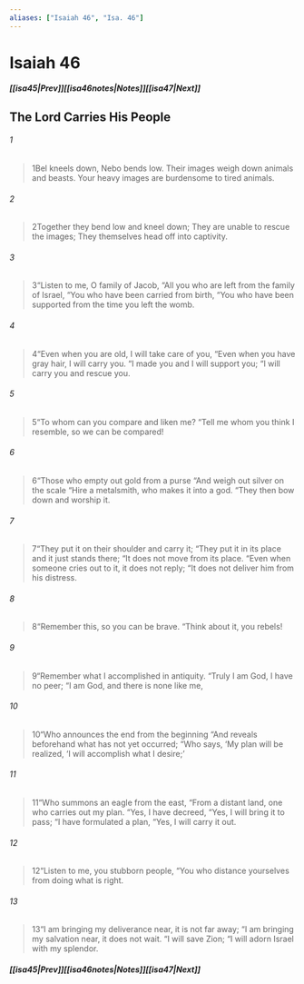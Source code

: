 ```yaml
---
aliases: ["Isaiah 46", "Isa. 46"]
---
```

# Isaiah 46
##### <span class=arrow-left></span>[[isa45|Prev]]<span class=navigation-separator></span>[[isa46notes|Notes]]<span class=navigation-separator></span>[[isa47|Next]]<span class=arrow-right></span>
## The Lord Carries His People
###### 1
><span class=verse-first-poetry>1</span>Bel kneels down,
>Nebo bends low.
>Their images weigh down animals and beasts.
>Your heavy images are burdensome to tired animals.
###### 2
><span class=verse-body-poetry>2</span>Together they bend low and kneel down;
>They are unable to rescue the images;
>They themselves head off into captivity.
<div class=paragraph-break></div>

###### 3
><span class=verse-first-poetry>3</span><span class=poetry-quote-double>“</span>Listen to me, O family of Jacob,
><span class=poetry-quote-double>“</span>All you who are left from the family of Israel,
><span class=poetry-quote-double>“</span>You who have been carried from birth,
><span class=poetry-quote-double>“</span>You who have been supported from the time you left the womb.
###### 4
><span class=verse-body-poetry>4</span><span class=poetry-quote-double>“</span>Even when you are old, I will take care of you,
><span class=poetry-quote-double>“</span>Even when you have gray hair, I will carry you.
><span class=poetry-quote-double>“</span>I made you and I will support you;
><span class=poetry-quote-double>“</span>I will carry you and rescue you.
<div class=paragraph-break></div>

###### 5
><span class=verse-first-poetry>5</span><span class=poetry-quote-double>“</span>To whom can you compare and liken me?
><span class=poetry-quote-double>“</span>Tell me whom you think I resemble, so we can be compared!
###### 6
><span class=verse-body-poetry>6</span><span class=poetry-quote-double>“</span>Those who empty out gold from a purse
><span class=poetry-quote-double>“</span>And weigh out silver on the scale
><span class=poetry-quote-double>“</span>Hire a metalsmith, who makes it into a god.
><span class=poetry-quote-double>“</span>They then bow down and worship it.
###### 7
><span class=verse-body-poetry>7</span><span class=poetry-quote-double>“</span>They put it on their shoulder and carry it;
><span class=poetry-quote-double>“</span>They put it in its place and it just stands there;
><span class=poetry-quote-double>“</span>It does not move from its place.
><span class=poetry-quote-double>“</span>Even when someone cries out to it, it does not reply;
><span class=poetry-quote-double>“</span>It does not deliver him from his distress.
<div class=paragraph-break></div>

###### 8
><span class=verse-first-poetry>8</span><span class=poetry-quote-double>“</span>Remember this, so you can be brave.
><span class=poetry-quote-double>“</span>Think about it, you rebels!
###### 9
><span class=verse-body-poetry>9</span><span class=poetry-quote-double>“</span>Remember what I accomplished in antiquity.
><span class=poetry-quote-double>“</span>Truly I am God, I have no peer;
><span class=poetry-quote-double>“</span>I am God, and there is none like me,
###### 10
><span class=verse-body-poetry>10</span><span class=poetry-quote-double>“</span>Who announces the end from the beginning
><span class=poetry-quote-double>“</span>And reveals beforehand what has not yet occurred;
><span class=poetry-quote-double>“</span>Who says, ‘My plan will be realized,
><span class=poetry-quote-single>‘</span>I will accomplish what I desire;’
###### 11
><span class=verse-body-poetry>11</span><span class=poetry-quote-double>“</span>Who summons an eagle from the east,
><span class=poetry-quote-double>“</span>From a distant land, one who carries out my plan.
><span class=poetry-quote-double>“</span>Yes, I have decreed,
><span class=poetry-quote-double>“</span>Yes, I will bring it to pass;
><span class=poetry-quote-double>“</span>I have formulated a plan,
><span class=poetry-quote-double>“</span>Yes, I will carry it out.
<div class=paragraph-break></div>

###### 12
><span class=verse-first-poetry>12</span><span class=poetry-quote-double>“</span>Listen to me, you stubborn people,
><span class=poetry-quote-double>“</span>You who distance yourselves from doing what is right.
###### 13
><span class=verse-body-poetry>13</span><span class=poetry-quote-double>“</span>I am bringing my deliverance near, it is not far away;
><span class=poetry-quote-double>“</span>I am bringing my salvation near, it does not wait.
><span class=poetry-quote-double>“</span>I will save Zion;
><span class=poetry-quote-double>“</span>I will adorn Israel with my splendor.
##### <span class=arrow-left></span>[[isa45|Prev]]<span class=navigation-separator></span>[[isa46notes|Notes]]<span class=navigation-separator></span>[[isa47|Next]]<span class=arrow-right></span>